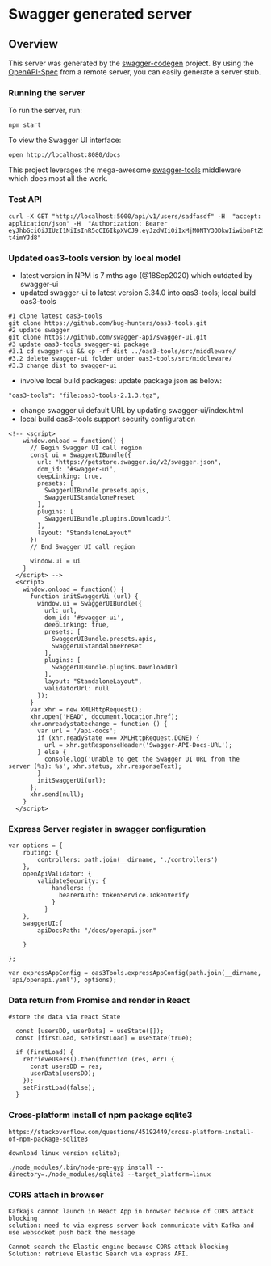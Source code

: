 # Swagger generated server

## Overview
This server was generated by the [swagger-codegen](https://github.com/swagger-api/swagger-codegen) project.  By using the [OpenAPI-Spec](https://github.com/OAI/OpenAPI-Specification) from a remote server, you can easily generate a server stub.

### Running the server
To run the server, run:

```
npm start
```

To view the Swagger UI interface:

```
open http://localhost:8080/docs
```

This project leverages the mega-awesome [swagger-tools](https://github.com/apigee-127/swagger-tools) middleware which does most all the work.


### Test API
```
curl -X GET "http://localhost:5000/api/v1/users/sadfasdf" -H  "accept: application/json" -H  "Authorization: Bearer eyJhbGciOiJIUzI1NiIsInR5cCI6IkpXVCJ9.eyJzdWIiOiIxMjM0NTY3ODkwIiwibmFtZSI6IkpvaG4gRG9lIiwiaWF0IjoxNTE2MjM5MDIyLCJpc3MiOiJJU0EgQXV0aCJ9.uC_oQOEP0Cxs8ZA6NwK8TK3BvJWFv33dQg-t4imYJd8"
```

### Updated oas3-tools version by local model
- latest version in NPM is 7 mths ago (@18Sep2020) which outdated by swagger-ui
- updated swagger-ui to latest version 3.34.0 into oas3-tools; local build oas3-tools
```
#1 clone latest oas3-tools
git clone https://github.com/bug-hunters/oas3-tools.git
#2 update swagger
git clone https://github.com/swagger-api/swagger-ui.git
#3 update oas3-tools swagger-ui package
#3.1 cd swagger-ui && cp -rf dist ../oas3-tools/src/middleware/
#3.2 delete swagger-ui folder under oas3-tools/src/middleware/
#3.3 change dist to swagger-ui
```
- involve local build packages: update package.json as below: 
```
"oas3-tools": "file:oas3-tools-2.1.3.tgz",
```

- change swagger ui default URL by updating swagger-ui/index.html
- local build oas3-tools support security configuration
```
<!-- <script>
    window.onload = function() {
      // Begin Swagger UI call region
      const ui = SwaggerUIBundle({
        url: "https://petstore.swagger.io/v2/swagger.json",
        dom_id: '#swagger-ui',
        deepLinking: true,
        presets: [
          SwaggerUIBundle.presets.apis,
          SwaggerUIStandalonePreset
        ],
        plugins: [
          SwaggerUIBundle.plugins.DownloadUrl
        ],
        layout: "StandaloneLayout"
      })
      // End Swagger UI call region

      window.ui = ui
    }
  </script> -->
  <script>
    window.onload = function() {
      function initSwaggerUi (url) {
        window.ui = SwaggerUIBundle({
          url: url,
          dom_id: '#swagger-ui',
          deepLinking: true,
          presets: [
            SwaggerUIBundle.presets.apis,
            SwaggerUIStandalonePreset
          ],
          plugins: [
            SwaggerUIBundle.plugins.DownloadUrl
          ],
          layout: "StandaloneLayout",
          validatorUrl: null
        });
      }
      var xhr = new XMLHttpRequest();
      xhr.open('HEAD', document.location.href);
      xhr.onreadystatechange = function () {
        var url = '/api-docs';
        if (xhr.readyState === XMLHttpRequest.DONE) {
          url = xhr.getResponseHeader('Swagger-API-Docs-URL');
        } else {
          console.log('Unable to get the Swagger UI URL from the server (%s): %s', xhr.status, xhr.responseText);
        }
        initSwaggerUi(url);
      };
      xhr.send(null);
    }
  </script>
```

### Express Server register in swagger configuration
```
var options = {
    routing: {
        controllers: path.join(__dirname, './controllers')
    },
    openApiValidator: {
        validateSecurity: {
            handlers: {
              bearerAuth: tokenService.TokenVerify
            }
          }
    },
    swaggerUI:{
        apiDocsPath: "/docs/openapi.json"
        
    }

};

var expressAppConfig = oas3Tools.expressAppConfig(path.join(__dirname, 'api/openapi.yaml'), options);
```

### Data return from Promise and render in React
```
#store the data via react State

  const [usersDD, userData] = useState([]);
  const [firstLoad, setFirstLoad] = useState(true);

  if (firstLoad) {
    retrieveUsers().then(function (res, err) {
      const usersDD = res;
      userData(usersDD);
    });
    setFirstLoad(false);
  }

```

### Cross-platform install of npm package sqlite3
```
https://stackoverflow.com/questions/45192449/cross-platform-install-of-npm-package-sqlite3

download linux version sqlite3;

./node_modules/.bin/node-pre-gyp install --directory=./node_modules/sqlite3 --target_platform=linux 
```

### CORS attach in browser
```
Kafkajs cannot launch in React App in browser because of CORS attack blocking
solution: need to via express server back communicate with Kafka and use websocket push back the message

Cannot search the Elastic engine because CORS attack blocking
Solution: retrieve Elastic Search via express API.

```